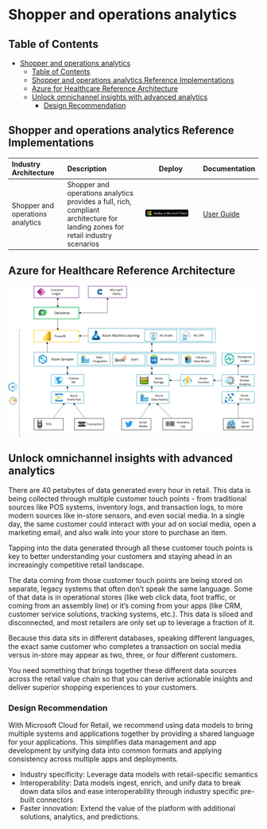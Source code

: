 # Shopper and operations analytics

## Table of Contents

- [Shopper and operations analytics](#shopper-and-operations-analytics)
  - [Table of Contents](#table-of-contents)
  - [Shopper and operations analytics Reference Implementations](#shopper-and-operations-analytics-reference-implementations)
  - [Azure for Healthcare Reference Architecture](#azure-for-healthcare-reference-architecture)
  - [Unlock omnichannel insights with advanced analytics](#unlock-omnichannel-insights-with-advanced-analytics)
    - [Design Recommendation](#design-recommendation)

## Shopper and operations analytics Reference Implementations

| Industry Architecture | Description | Deploy | Documentation
|:----------------------|:------------|--------|--------------|
| Shopper and operations analytics | Shopper and operations analytics provides a full, rich, compliant architecture for landing zones for retail industry scenarios |[![Deploy To Microsoft Cloud](./images/deploytomicrosoftcloud.svg)](https://aka.ms/afhRI) | [User Guide](./referenceImplementation/readme.md)

## Azure for Healthcare Reference Architecture

![Shopper and operations analytics Reference Architecture](./images/analytics.png)

## Unlock omnichannel insights with advanced analytics

There are 40 petabytes of data generated every hour in retail. This data is being collected through multiple customer touch points - from traditional sources like POS systems, inventory logs, and transaction logs, to more modern sources like in-store sensors, and even social media. In a single day, the same customer could interact with your ad on social media, open a marketing email, and also walk into your store to purchase an item.

Tapping into the data generated through all these customer touch points is key to better understanding your customers and staying ahead in an increasingly competitive retail landscape.

The data coming from those customer touch points are being stored on separate, legacy systems that often don’t speak the same language. Some of that data is in operational stores (like web click data, foot traffic, or coming from an assembly line) or it’s coming from your apps (like CRM, customer service solutions, tracking systems, etc.). This data is siloed and disconnected, and most retailers are only set up to leverage a fraction of it.

Because this data sits in different databases, speaking different languages, the exact same customer who completes a transaction on social media versus in-store may appear as two, three, or four different customers.

You need something that brings together these different data sources across the retail value chain so that you can derive actionable insights and deliver superior shopping experiences to your customers.

### Design Recommendation

With Microsoft Cloud for Retail, we recommend using data models to bring multiple systems and applications together by providing a shared language for your applications. This simplifies data management and app development by unifying data into common formats and applying consistency across multiple apps and deployments.

- Industry specificity: Leverage data models with retail-specific semantics
- Interoperability: Data models ingest, enrich, and unify data to break down data silos and ease interoperability through industry specific pre-built connectors
- Faster innovation: Extend the value of the platform with additional solutions, analytics, and predictions.
